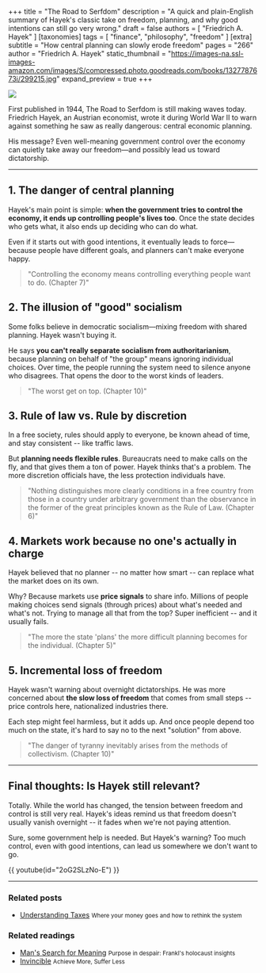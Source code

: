 +++
title = "The Road to Serfdom"
description = "A quick and plain-English summary of Hayek's classic take on freedom, planning, and why good intentions can still go very wrong."
draft = false
authors = [ "Friedrich A. Hayek" ]
[taxonomies]
tags = [ "finance", "philosophy", "freedom" ]
[extra]
subtitle = "How central planning can slowly erode freedom"
pages = "266"
author = "Friedrich A. Hayek"
static_thumbnail = "https://images-na.ssl-images-amazon.com/images/S/compressed.photo.goodreads.com/books/1327787673i/299215.jpg"
expand_preview = true
+++

<img border="0" src="https://images-na.ssl-images-amazon.com/images/S/compressed.photo.goodreads.com/books/1327787673i/299215.jpg" >

First published in 1944, The Road to Serfdom is still making waves today. Friedrich Hayek, an Austrian economist, wrote it during World War II to warn against something he saw as really dangerous: central economic planning.

His message? Even well-meaning government control over the economy can quietly take away our freedom—and possibly lead us toward dictatorship.

<!-- more -->

---

## 1. The danger of central planning

Hayek's main point is simple: **when the government tries to control the economy, it ends up controlling people's lives too**. Once the state decides who gets what, it also ends up deciding who can do what.

Even if it starts out with good intentions, it eventually leads to force—because people have different goals, and planners can't make everyone happy.

> "Controlling the economy means controlling everything people want to do. (Chapter 7)"

## 2. The illusion of "good" socialism

Some folks believe in democratic socialism—mixing freedom with shared planning. Hayek wasn't buying it.

He says **you can't really separate socialism from authoritarianism**, because planning on behalf of "the group" means ignoring individual choices. Over time, the people running the system need to silence anyone who disagrees. That opens the door to the worst kinds of leaders.

> "The worst get on top. (Chapter 10)"

## 3. Rule of law vs. Rule by discretion

In a free society, rules should apply to everyone, be known ahead of time, and stay consistent -- like traffic laws.

But **planning needs flexible rules**. Bureaucrats need to make calls on the fly, and that gives them a ton of power. Hayek thinks that's a problem. The more discretion officials have, the less protection individuals have.

> "Nothing distinguishes more clearly conditions in a free country from those in a country under arbitrary government than the observance in the former of the great principles known as the Rule of Law. (Chapter 6)"

## 4. Markets work because no one's actually in charge

Hayek believed that no planner -- no matter how smart -- can replace what the market does on its own.

Why? Because markets use **price signals** to share info. Millions of people making choices send signals (through prices) about what's needed and what's not. Trying to manage all that from the top? Super inefficient -- and it usually fails.

> "The more the state 'plans' the more difficult planning becomes for the individual. (Chapter 5)"

## 5. Incremental loss of freedom

Hayek wasn't warning about overnight dictatorships. He was more concerned about **the slow loss of freedom** that comes from small steps -- price controls here, nationalized industries there.

Each step might feel harmless, but it adds up. And once people depend too much on the state, it's hard to say no to the next "solution" from above.

> "The danger of tyranny inevitably arises from the methods of collectivism. (Chapter 10)"

---

## Final thoughts: Is Hayek still relevant?

Totally. While the world has changed, the tension between freedom and control is still very real. Hayek's ideas remind us that freedom doesn't usually vanish overnight -- it fades when we're not paying attention.

Sure, some government help is needed. But Hayek's warning? Too much control, even with good intentions, can lead us somewhere we don't want to go.

{{ youtube(id="2oG2SLzNo-E") }}

---

### Related posts

- [Understanding Taxes](/blog/understanding-taxes/) <small>Where your money goes and how to rethink the system</small>

### Related readings

- [Man's Search for Meaning](/readings/mans-search-for-meaning/)  <small>Purpose in despair: Frankl's holocaust insights</small>
- [Invincible](/readings/invincible/)  <small>Achieve More, Suffer Less
  </small>
